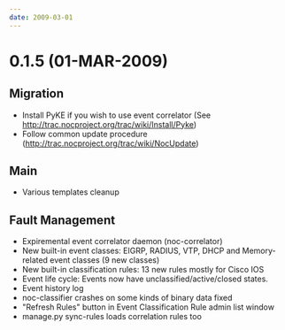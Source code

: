```yaml
---
date: 2009-03-01
---
```


# 0.1.5 (01-MAR-2009)

## Migration

- Install PyKE if you wish to use event correlator (See http://trac.nocproject.org/trac/wiki/Install/Pyke)
- Follow common update procedure (http://trac.nocproject.org/trac/wiki/NocUpdate)

## Main

- Various templates cleanup

## Fault Management

- Expiremental event correlator daemon (noc-correlator)
- New built-in event classes: EIGRP, RADIUS, VTP, DHCP and Memory-related event classes (9 new classes)
- New built-in classification rules: 13 new rules mostly for Cisco IOS
- Event life cycle: Events now have unclassified/active/closed states.
- Event history log
- noc-classifier crashes on some kinds of binary data fixed
- "Refresh Rules" button in Event Classification Rule admin list window
- manage.py sync-rules loads correlation rules too
